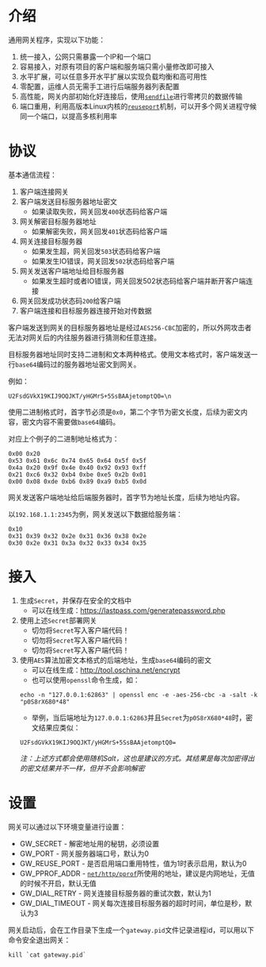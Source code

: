 介绍
====

通用网关程序，实现以下功能：

1. 统一接入，公网只需暴露一个IP和一个端口
2. 容易接入，对原有项目的客户端和服务端只需小量修改即可接入
3. 水平扩展，可以任意多开水平扩展以实现负载均衡和高可用性
4. 零配置，运维人员无需手工进行后端服务器列表配置
5. 高性能，网关内部初始化好连接后，使用[`sendfile`](https://www.ibm.com/developerworks/cn/linux/l-cn-zerocopy2/)进行零拷贝的数据传输
6. 端口重用，利用高版本Linux内核的[`reuseport`](http://www.blogjava.net/yongboy/archive/2015/02/12/422893.html)机制，可以开多个网关进程守候同一个端口，以提高多核利用率

协议
====

基本通信流程：

1. 客户端连接网关
2. 客户端发送目标服务器地址密文
    * 如果读取失败，网关回发`400`状态码给客户端
3. 网关解密目标服务器地址
    * 如果解密失败，网关回发`401`状态码给客户端
4. 网关连接目标服务器
    * 如果发生超，网关回发`503`状态码给客户端
    * 如果发生IO错误，网关回发`502`状态码给客户端
5. 网关发送客户端地址给目标服务器
    * 如果发生超时或者IO错误，网关回发502状态码给客户端并断开客户端连接
6. 网关回发成功状态码`200`给客户端
6. 客户端连接和目标服务器连接开始对传数据

客户端发送到网关的目标服务器地址是经过`AES256-CBC`加密的，所以外网攻击者无法对网关后的内往服务器进行猜测和任意连接。

目标服务器地址同时支持二进制和文本两种格式。使用文本格式时，客户端发送一行`base64`编码过的服务器地址密文到网关。

例如：

```
U2FsdGVkX19KIJ9OQJKT/yHGMrS+5SsBAAjetomptQ0=\n
```

使用二进制格式时，首字节必须是`0x0`，第二个字节为密文长度，后续为密文内容，密文内容不需要做`base64`编码。

对应上个例子的二进制地址格式为：

```
0x00 0x20 
0x53 0x61 0x6c 0x74 0x65 0x64 0x5f 0x5f 
0x4a 0x20 0x9f 0x4e 0x40 0x92 0x93 0xff 
0x21 0xc6 0x32 0xb4 0xbe 0xe5 0x2b 0x01 
0x00 0x08 0xde 0xb6 0x89 0xa9 0xb5 0x0d
```

网关发送客户端地址给后端服务器时，首字节为地址长度，后续为地址内容。

以`192.168.1.1:2345`为例，网关发送以下数据给服务端：

```
0x10
0x31 0x39 0x32 0x2e 0x31 0x36 0x38 0x2e
0x30 0x2e 0x31 0x3a 0x32 0x33 0x34 0x35
```

接入
====

1. 生成`Secret`，并保存在安全的文档中
	 * 可以在线生成：https://lastpass.com/generatepassword.php
2. 使用上述`Secret`部署网关
    * 切勿将`Secret`写入客户端代码！
    * 切勿将`Secret`写入客户端代码！
    * 切勿将`Secret`写入客户端代码！
3. 使用`AES`算法加密文本格式的后端地址，生成`base64`编码的密文
    * 可以在线生成：http://tool.oschina.net/encrypt
    * 也可以使用`openssl`命令生成，如：
    ```
    echo -n "127.0.0.1:62863" | openssl enc -e -aes-256-cbc -a -salt -k "p0S8rX680*48"
    ```
    * 举例，当后端地址为`127.0.0.1:62863`并且`Secret`为`p0S8rX680*48`时，密文结果应类似：
    ```
    U2FsdGVkX19KIJ9OQJKT/yHGMrS+5SsBAAjetomptQ0=
    ```
    _注：上述方式都会使用随机Salt，这也是建议的方式。其结果是每次加密得出的密文结果并不一样，但并不会影响解密_

设置
====

网关可以通过以下环境变量进行设置：

* GW_SECRET - 解密地址用的秘钥，必须设置
* GW_PORT - 网关服务器端口号，默认为0
* GW_REUSE_PORT - 是否启用端口重用特性，值为1时表示启用，默认为0
* GW_PPROF_ADDR - [`net/http/pprof`](https://golang.org/pkg/net/http/pprof/)所使用的地址，建议是内网地址，无值的时候不开启，默认无值
* GW_DIAL_RETRY - 网关连接目标服务器的重试次数，默认为1
* GW_DIAL_TIMEOUT - 网关每次连接目标服务器的超时时间，单位是秒，默认为3

网关启动后，会在工作目录下生成一个`gateway.pid`文件记录进程id，可以用以下命令安全退出网关：

```
kill `cat gateway.pid`
```
